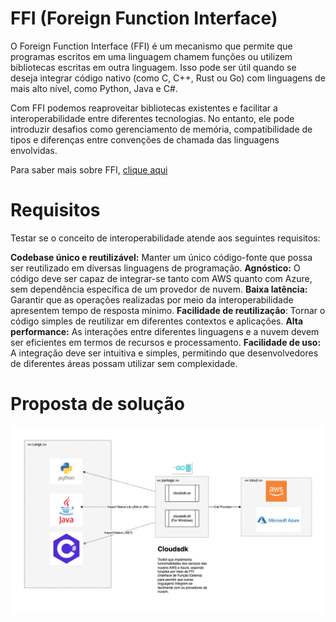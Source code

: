 # FFI (Foreign Function Interface)

O Foreign Function Interface (FFI) é um mecanismo que permite que programas escritos em uma linguagem chamem funções ou utilizem bibliotecas escritas em outra linguagem. Isso pode ser útil quando se deseja integrar código nativo (como C, C++, Rust ou Go) com linguagens de mais alto nível, como Python, Java e C#.

Com FFI podemos reaproveitar bibliotecas existentes e facilitar a interoperabilidade entre diferentes tecnologias. No entanto, ele pode introduzir desafios como gerenciamento de memória, compatibilidade de tipos e diferenças entre convenções de chamada das linguagens envolvidas.

Para saber mais sobre FFI, [clique aqui]()

# Requisitos 

Testar se o conceito de interoperabilidade atende aos seguintes requisitos:

**Codebase único e reutilizável:** Manter um único código-fonte que possa ser reutilizado em diversas linguagens de programação.
**Agnóstico:** O código deve ser capaz de integrar-se tanto com AWS quanto com Azure, sem dependência específica de um provedor de nuvem.
**Baixa latência:** Garantir que as operações realizadas por meio da interoperabilidade apresentem tempo de resposta mínimo.
**Facilidade de reutilização**: Tornar o código simples de reutilizar em diferentes contextos e aplicações.
**Alta performance:** As interações entre diferentes linguagens e a nuvem devem ser eficientes em termos de recursos e processamento.
**Facilidade de uso:** A integração deve ser intuitiva e simples, permitindo que desenvolvedores de diferentes áreas possam utilizar sem complexidade.

# Proposta de solução

![proposta](./doc/ffi.drawio.png)




  

